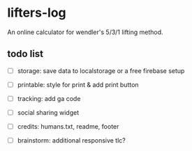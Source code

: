 # lifters-log
An online calculator for wendler's 5/3/1 lifting method.

## todo list
* [ ] storage: save data to localstorage or a free firebase setup
* [ ] printable: style for print & add print button
* [ ] tracking: add ga code
* [ ] social sharing widget
* [ ] credits: humans.txt, readme, footer
* [ ] brainstorm: additional responsive tlc?


